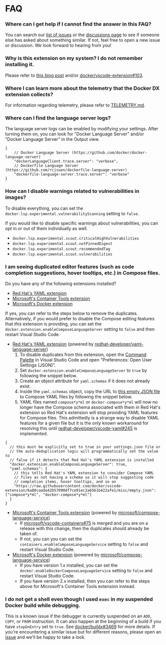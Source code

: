 # FAQ

### Where can I get help if I cannot find the answer in this FAQ?

You can search our [list of issues](https://github.com/docker/vscode-extension/issues) or the [discussions page](https://github.com/docker/vscode-extension/discussions) to see if someone else has asked about something similar. If not, feel free to open a new issue or discussion. We look forward to hearing from you!

### Why is this extension on my system? I do not remember installing it.

Please refer to [this blog post](https://www.docker.com/blog/docker-dx-extension-for-vs-code-update/) and/or [docker/vscode-extension#103](https://github.com/docker/vscode-extension/issues/103).

### Where I can learn more about the telemetry that the Docker DX extension collects?

For information regarding telemetry, please refer to [TELEMETRY.md](./TELEMETRY.md).

### Where can I find the language server logs?

The language server logs can be enabled by modifying your settings. After turning them on, you can look for "Docker Language Server" and/or "Docker Language Server" in the Output view.

```JSONC
{
    // Docker Language Server (https://github.com/docker/docker-language-server)
    "dockerLanguageClient.trace.server": "verbose",
    // Dockerfile Language Server (https://github.com/rcjsuen/dockerfile-language-server)
    "dockerfile-language-server.trace.server": "verbose"
}
```

### How can I disable warnings related to vulnerabilities in images?

To disable everything, you can set the `docker.lsp.experimental.vulnerabilityScanning` setting to `false`.

If you would like to disable specific warnings about vulnerabilities, you can opt in or out of them individually as well.

- `docker.lsp.experimental.scout.criticalHighVulnerabilities`
- `docker.lsp.experimental.scout.notPinnedDigest`
- `docker.lsp.experimental.scout.recommendedTag`
- `docker.lsp.experimental.scout.vulnerabilities`

### I am seeing duplicated editor features (such as code completion suggestions, hover tooltips, etc.) in Compose files.

Do you have any of the following extensions installed?

- [Red Hat's YAML extension](https://marketplace.visualstudio.com/items?itemName=redhat.vscode-yaml)
- [Microsoft's Container Tools extension](https://marketplace.visualstudio.com/items?itemName=ms-azuretools.vscode-containers)
- [Microsoft's Docker extension](https://marketplace.visualstudio.com/items?itemName=ms-azuretools.vscode-docker)

If yes, you can refer to the steps below to remove the duplicates. Alternatively, if you would prefer to disable the Compose editing features that _this_ extension is providing, you can set the `docker.extension.enableComposeLanguageServer` setting to `false` and then restart Visual Studio Code.

- [Red Hat's YAML extension](https://marketplace.visualstudio.com/items?itemName=redhat.vscode-yaml) (powered by [redhat-developer/yaml-language-server](https://github.com/redhat-developer/yaml-language-server))
  1. To disable duplicates from this extension, open the [Command Palette](https://code.visualstudio.com/api/ux-guidelines/command-palette) in Visual Studio Code and open "Preferences: Open User Settings (JSON)".
  2. Set `docker.extension.enableComposeLanguageServer` to `true` by following the snippet below.
  3. Create an object attribute for `yaml.schemas` if it does not already exist.
  4. Inside the `yaml.schemas` object, copy the URL to [this empty JSON file](https://raw.githubusercontent.com/docker/vscode-extension/6a88caada42b57090df7ce91ec2a6561b422afe1/misc/empty.json) to Compose YAML files by following the snippet below.
  5. YAML files named `compose*y*ml` or `docker-compose*y*ml` will now no longer have the Compose schema associated with them in Red Hat's extension so Red Hat's extension will stop providing YAML features for Compose files. This admittedly is a strange way to disable YAML features for a given file but it is the only known workaround for resolving this until [redhat-developer/vscode-yaml#245](https://github.com/redhat-developer/vscode-yaml/issues/245) is implemented.

```JSONC
{
  // this must be explicitly set to true in your settings.json file or
  // the auto-deduplication logic will programmatically set the value to
  // false if it detects that Red Hat's YAML extension is installed
  "docker.extension.enableComposeLanguageServer": true,
  "yaml.schemas": {
    // this tells Red Hat's YAML extension to consider Compose YAML
    // files as not having a schema so it will stop suggesting code
    // completion items, hover tooltips, and so on
    "https://raw.githubusercontent.com/docker/vscode-extension/6a88caada42b57090df7ce91ec2a6561b422afe1/misc/empty.json": ["compose*y*ml", "docker-compose*y*ml"]
  }
}
```

- [Microsoft's Container Tools extension](https://marketplace.visualstudio.com/items?itemName=ms-azuretools.vscode-containers) (powered by [microsoft/compose-language-service](https://github.com/microsoft/compose-language-service))
  - If [microsoft/vscode-containers#75](https://github.com/microsoft/vscode-containers/pull/75) is merged and you are on a release with this change, then the duplicates should already be taken of.
  - If not, you can you can set the `containers.enableComposeLanguageService` setting to `false` and restart Visual Studio Code.
- [Microsoft's Docker extension](https://marketplace.visualstudio.com/items?itemName=ms-azuretools.vscode-docker) (powered by [microsoft/compose-language-service](https://github.com/microsoft/compose-language-service))
  - If you have version 1.x installed, you can set the `docker.enableDockerComposeLanguageService` setting to `false` and restart Visual Studio Code.
  - If you have version 2.x installed, then you can refer to the steps above for Microsoft's Container Tools extension instead.

### I do not get a shell even though I used `exec` in my suspended Docker build while debugging.

This is a known issue if the debugger is currently suspended on an `ADD`, `COPY`, or `FROM` instruction. It can also happen at the beginning of a build if you have `stopOnEntry` set to `true`. See [docker/buildx#3469](https://github.com/docker/buildx/issues/3469) for more details. If you're encountering a similar issue but for different reasons, please open an [issue](https://github.com/docker/vscode-extension/issues) and we'll be happy to take a look.
